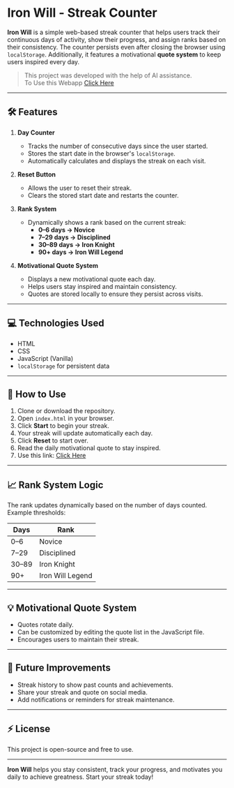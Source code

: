 # Iron Will - Streak Counter

**Iron Will** is a simple web-based streak counter that helps users track their continuous days of activity, show their progress, and assign ranks based on their consistency. The counter persists even after closing the browser using `localStorage`. Additionally, it features a motivational **quote system** to keep users inspired every day.  

> This project was developed with the help of AI assistance.<br>
> To Use this Webapp [Click Here](https://nahid-mahbub.github.io/Iron-Will/)

---

## 🛠 Features

1. **Day Counter**
   - Tracks the number of consecutive days since the user started.
   - Stores the start date in the browser's `localStorage`.
   - Automatically calculates and displays the streak on each visit.

2. **Reset Button**
   - Allows the user to reset their streak.
   - Clears the stored start date and restarts the counter.

3. **Rank System**
   - Dynamically shows a rank based on the current streak:
     - **0–6 days → Novice**
     - **7–29 days → Disciplined**
     - **30–89 days → Iron Knight**
     - **90+ days → Iron Will Legend**

4. **Motivational Quote System**
   - Displays a new motivational quote each day.
   - Helps users stay inspired and maintain consistency.
   - Quotes are stored locally to ensure they persist across visits.

---

## 💻 Technologies Used

- HTML  
- CSS  
- JavaScript (Vanilla)  
- `localStorage` for persistent data  

---

## 🚀 How to Use

1. Clone or download the repository.
2. Open `index.html` in your browser.
3. Click **Start** to begin your streak.
4. Your streak will update automatically each day.
5. Click **Reset** to start over.
6. Read the daily motivational quote to stay inspired.
7. Use this link: [Click Here](https://nahid-mahbub.github.io/Iron-Will/)

---

## 📈 Rank System Logic

The rank updates dynamically based on the number of days counted. Example thresholds:

| Days       | Rank               |
|------------|------------------|
| 0–6        | Novice            |
| 7–29       | Disciplined       |
| 30–89      | Iron Knight       |
| 90+        | Iron Will Legend  |

---

## 💡 Motivational Quote System

- Quotes rotate daily.
- Can be customized by editing the quote list in the JavaScript file.
- Encourages users to maintain their streak.

---

## 🔧 Future Improvements

- Streak history to show past counts and achievements.
- Share your streak and quote on social media.
- Add notifications or reminders for streak maintenance.

---

## ⚡ License

This project is open-source and free to use.

---

**Iron Will** helps you stay consistent, track your progress, and motivates you daily to achieve greatness. Start your streak today!
